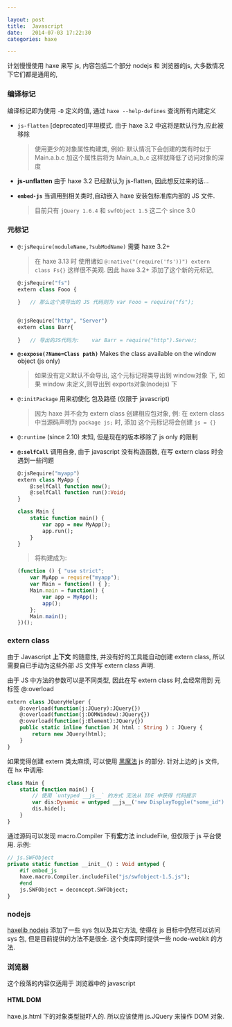 ```yaml
---

layout: post
title:  Javascript
date:   2014-07-03 17:22:30
categories: haxe

---
```


 计划慢慢使用 haxe 来写 js, 内容包括二个部分 nodejs 和 浏览器的js, 大多数情况下它们都是通用的,
 
<!-- more -->


### 编译标记

编译标记即为使用 `-D` 定义的值, 通过 `haxe --help-defines` 查询所有内建定义

 * `js-flatten` [deprecated]平坦模式.  由于 haxe 3.2 中这将是默认行为,应此被移除

	> 使用更少的对象属性构建类, 例如: 默认情况下会创建的类有时似于 Main.a.b.c 加这个属性后将为 Main_a_b_c 这样就降低了访问对象的深度
	
 * **js-unflatten** 由于 haxe 3.2 已经默认为 js-flatten, 因此想反过来的话... 
	
 * **`embed-js`** 当调用到相关类时,自动嵌入 haxe 安装包标准库内部的 JS 文件.

	> 目前只有 `jQuery 1.6.4` 和 `swfObject 1.5` 这二个 since 3.0

### 元标记

 * `@:jsRequire(moduleName,?subModName)` 需要 haxe 3.2+
	
	> 在 haxe 3.13 时 使用诸如 `@:native("(require('fs'))") extern class Fs{}` 这样很不美观.
	> 因此 haxe 3.2+ 添加了这个新的元标记,
	
	```haxe
	@:jsRequire("fs")
	extern class Fooo {
		
	}	// 那么这个类导出的 JS 代码则为 var Fooo = require("fs");

	
	@:jsRequire("http", "Server")
	extern class Barr{
		
	}	// 导出的JS代码为:	var Barr = require("http").Server;
	```
	
 * **`@:expose(?Name=Class path)`** Makes the class available on the window object (js only)

	> 如果没有定义默认不会导出, 这个元标记将类导出到 window对象 下, 如果 window 未定义,则导出到 exports对象(nodejs) 下

 * `@:initPackage` 用来初使化 包及路径 (仅限于 javascript)

	> 因为 haxe 并不会为 extern class 创建相应包对象, 例: 在 extern class 中当源码声明为 `package js;` 时, 添加 这个元标记将会创建 `js = {}`
	
 * `@:runtime` (since 2.10) 未知, 但是现在的版本移除了 js only 的限制

 * **`@:selfCall`** 调用自身, 由于 javascript 没有构造函数, 在写 extern class 时会遇到一些问题
	
	```haxe
	@:jsRequire("myapp")
	extern class MyApp {
	    @:selfCall function new();
	    @:selfCall function run():Void;
	}
	
	class Main {
	    static function main() {
	        var app = new MyApp();
	        app.run();
	    }
	}	
	```
		
	> 将构建成为:
	
	```js
	(function () { "use strict";
		var MyApp = require("myapp");
		var Main = function() { };
		Main.main = function() {
		    var app = MyApp();
		    app();
		};
		Main.main();
	})();
	```
                       



### extern class

由于 Javascript **上下文** 的随意性, 并没有好的工具能自动创建 extern class, 所以需要自已手动为这些外部 JS 文件写 extern class 声明. 

由于 JS 中方法的参数可以是不同类型, 因此在写 extern class 时,会经常用到 元标签 @:overload

```haxe
extern class JQueryHelper {
	@:overload(function(j:JQuery):JQuery{})
	@:overload(function(j:DOMWindow):JQuery{})
	@:overload(function(j:Element):JQuery{})
	public static inline function J( html : String ) : JQuery {
		return new JQuery(html);
	}
}	
```

如果觉得创建 extern 类太麻烦, 可以使用 [黑魔法](http://old.haxe.org/doc/advanced/magic) js 的部分. 针对上边的 js 文件, 在 hx 中调用:

```haxe
class Main {
    static function main() {
    	// 使用 `untyped __js__` 的方式 无法从 IDE 中获得 代码提示
        var dis:Dynamic = untyped __js__('new DisplayToggle("some_id")');
        dis.hide();
    }
}
```



通过源码可以发现 macro.Compiler 下有**宏**方法 includeFile, 但仅限于 js 平台使用. 示例:

```haxe
// js.SWFObject
private static function __init__() : Void untyped {
	#if embed_js
	haxe.macro.Compiler.includeFile("js/swfobject-1.5.js");
	#end
	js.SWFObject = deconcept.SWFObject;
}
```



### nodejs

[haxelib nodejs](https://github.com/dionjwa/nodejs-std) 添加了一些 sys 包以及其它方法, 使得在 js 目标中仍然可以访问 sys 包, 但是目前提供的方法不是很全.  这个类库同时提供一些 node-webkit 的方法.


### 浏览器

这个段落的内容仅适用于 浏览器中的 javascript

#### HTML DOM

haxe.js.html 下的对象类型挺吓人的. 所以应该使用 js.JQuery 来操作 DOM 对象.







